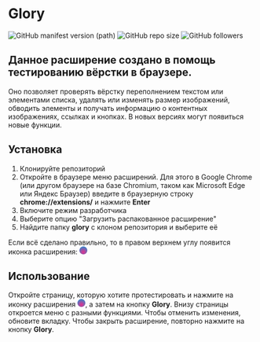 # Glory
![GitHub manifest version (path)][def] ![GitHub repo size][def2] ![GitHub followers][def3]
## Данное расширение создано в помощь тестированию вёрстки в браузере.
Оно позволяет проверять вёрстку переполнением текстом или элементами списка, удалять или изменять размер изображений, обводить элементы и получать информацию о контентных изображениях, ссылках и кнопках. В новых версиях могут появиться новые функции.
## Установка
1. Клонируйте репозиторий
2. Откройте в браузере меню расширений. 
Для этого в Google Chrome (или другом браузере на базе Chromium, таком как Microsoft Edge или Яндекс Браузер) введите в браузерную строку __chrome://extensions/__ и нажмите __Enter__
3. Включите режим разработчика
4. Выберите опцию "Загрузить распакованное расширение"
5. Найдите папку __glory__ с клоном репозитория и выберите её

Если всё сделано правильно, то в правом верхнем углу появится иконка расширения: ![Glory logo.][def4]
## Использование
Откройте страницу, которую хотите протестировать и нажмите на иконку расширения ![Glory logo.][def4], а затем на кнопку __Glory__. Внизу страницы откроется меню с разными функциями. Чтобы отменить изменения, обновите вкладку. Чтобы закрыть расширение, повторно нажмите на кнопку __Glory__.

[def]: https://img.shields.io/github/manifest-json/v/htmlonelove/glory
[def2]: https://img.shields.io/github/repo-size/htmlonelove/glory
[def3]: https://img.shields.io/github/followers/htmlonelove?style=social
[def4]: images/ellipse16.png